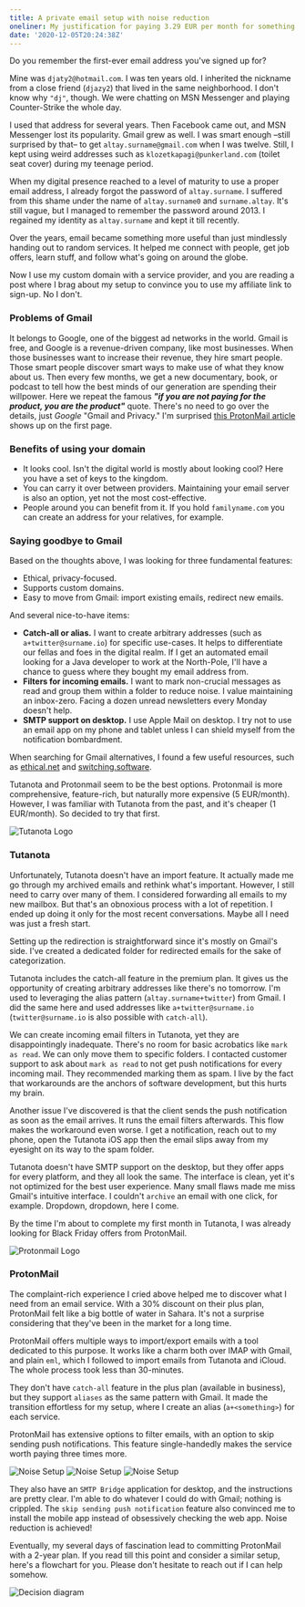 ```yaml
---
title: A private email setup with noise reduction
oneliner: My justification for paying 3.29 EUR per month for something free.
date: '2020-12-05T20:24:38Z'
---
```


Do you remember the first-ever email address you've signed up for?

Mine was `djaty2@hotmail.com`. I was ten years old. I inherited the nickname from a close friend (`djazy2`) that lived in the same neighborhood. I don't know why `"dj"`, though. We were chatting on MSN Messenger and playing Counter-Strike the whole day.

I used that address for several years. Then Facebook came out, and MSN Messenger lost its popularity. Gmail grew as well. I was smart enough –still surprised by that– to get `altay.surname@gmail.com` when I was twelve. Still, I kept using weird addresses such as `klozetkapagi@punkerland.com` (toilet seat cover) during my teenage period.

When my digital presence reached to a level of maturity to use a proper email address, I already forgot the password of `altay.surname`. I suffered from this shame under the name of `altay.surname0` and `surname.altay`. It's still vague, but I managed to remember the password around 2013. I regained my identity as `altay.surname` and kept it till recently.

Over the years, email became something more useful than just mindlessly handing out to random services. It helped me connect with people, get job offers, learn stuff, and follow what's going on around the globe.

Now I use my custom domain with a service provider, and you are reading a post where I brag about my setup to convince you to use my affiliate link to sign-up. No I don't.

### Problems of Gmail

It belongs to Google, one of the biggest ad networks in the world. Gmail is free, and Google is a revenue-driven company, like most businesses. When those businesses want to increase their revenue, they hire smart people. Those smart people discover smart ways to make use of what they know about us. Then every few months, we get a new documentary, book, or podcast to tell how the best minds of our generation are spending their willpower. Here we repeat the famous **_"if you are not paying for the product, you are the product"_** quote. There's no need to go over the details, just _Google_ "Gmail and Privacy." I'm surprised [this ProtonMail article](https://protonmail.com/posts/google-privacy-problem/) shows up on the first page.

### Benefits of using your domain

- It looks cool. Isn't the digital world is mostly about looking cool? Here you have a set of keys to the kingdom.
- You can carry it over between providers. Maintaining your email server is also an option, yet not the most cost-effective.
- People around you can benefit from it. If you hold `familyname.com` you can create an address for your relatives, for example.

### Saying goodbye to Gmail

Based on the thoughts above, I was looking for three fundamental features:

- Ethical, privacy-focused.
- Supports custom domains.
- Easy to move from Gmail: import existing emails, redirect new emails.

And several nice-to-have items:

- **Catch-all or alias.** I want to create arbitrary addresses (such as `a+twitter@surname.io`) for specific use-cases. It helps to differentiate our fellas and foes in the digital realm. If I get an automated email looking for a Java developer to work at the North-Pole, I'll have a chance to guess where they bought my email address from.
- **Filters for incoming emails.** I want to mark non-crucial messages as read and group them within a folder to reduce noise. I value maintaining an inbox-zero. Facing a dozen unread newsletters every Monday doesn't help.
- **SMTP support on desktop.** I use Apple Mail on desktop. I try not to use an email app on my phone and tablet unless I can shield myself from the notification bombardment.

When searching for Gmail alternatives, I found a few useful resources, such as [ethical.net](https://ethical.net/resources/?resource-category=email-services) and [switching.software](https://switching.software/replace/gmail/).

Tutanota and Protonmail seem to be the best options. Protonmail is more comprehensive, feature-rich, but naturally more expensive (5 EUR/month). However, I was familiar with Tutanota from the past, and it's cheaper (1 EUR/month). So decided to try that first.

![Tutanota Logo](/images/posts/email/tutanota.jpg)

### Tutanota

Unfortunately, Tutanota doesn't have an import feature. It actually made me go through my archived emails and rethink what's important. However, I still need to carry over many of them. I considered forwarding all emails to my new mailbox. But that's an obnoxious process with a lot of repetition. I ended up doing it only for the most recent conversations. Maybe all I need was just a fresh start.

Setting up the redirection is straightforward since it's mostly on Gmail's side. I've created a dedicated folder for redirected emails for the sake of categorization.

Tutanota includes the catch-all feature in the premium plan. It gives us the opportunity of creating arbitrary addresses like there's no tomorrow. I'm used to leveraging the alias pattern (`altay.surname+twitter`) from Gmail. I did the same here and used addresses like `a+twitter@surname.io` (`twitter@surname.io` is also possible with `catch-all`).

We can create incoming email filters in Tutanota, yet they are disappointingly inadequate. There's no room for basic acrobatics like `mark as read`. We can only move them to specific folders. I contacted customer support to ask about `mark as read` to not get push notifications for every incoming mail. They recommended marking them as spam. I live by the fact that workarounds are the anchors of software development, but this hurts my brain.

Another issue I've discovered is that the client sends the push notification as soon as the email arrives. It runs the email filters afterwards. This flow makes the workaround even worse. I get a notification, reach out to my phone, open the Tutanota iOS app then the email slips away from my eyesight on its way to the spam folder.

Tutanota doesn't have SMTP support on the desktop, but they offer apps for every platform, and they all look the same. The interface is clean, yet it's not optimized for the best user experience. Many small flaws made me miss Gmail's intuitive interface. I couldn't `archive` an email with one click, for example. Dropdown, dropdown, here I come.

By the time I'm about to complete my first month in Tutanota, I was already looking for Black Friday offers from ProtonMail.

![Protonmail Logo](/images/posts/email/protonmail.jpg)

### ProtonMail

The complaint-rich experience I cried above helped me to discover what I need from an email service. With a 30% discount on their plus plan, ProtonMail felt like a big bottle of water in Sahara. It's not a surprise considering that they've been in the market for a long time.

ProtonMail offers multiple ways to import/export emails with a tool dedicated to this purpose. It works like a charm both over IMAP with Gmail, and plain `eml`, which I followed to import emails from Tutanota and iCloud. The whole process took less than 30-minutes.

They don't have `catch-all` feature in the plus plan (available in business), but they support `aliases` as the same pattern with Gmail. It made the transition effortless for my setup, where I create an alias (`a+<something>`) for each service.

ProtonMail has extensive options to filter emails, with an option to skip sending push notifications. This feature single-handedly makes the service worth paying three times more.

![Noise Setup](/images/posts/email/setup-1.png)
![Noise Setup](/images/posts/email/setup-2.png)
![Noise Setup](/images/posts/email/setup-3.png)

They also have an `SMTP Bridge` application for desktop, and the instructions are pretty clear. I'm able to do whatever I could do with Gmail; nothing is crippled. The `skip sending push notification` feature also convinced me to install the mobile app instead of obsessively checking the web app. Noise reduction is achieved!

Eventually, my several days of fascination lead to committing ProtonMail with a 2-year plan. If you read till this point and consider a similar setup, here's a flowchart for you. Please don't hesitate to reach out if I can help somehow.

![Decision diagram](/images/posts/email/decision-diagram.jpg)
